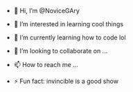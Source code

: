- 👋 Hi, I’m @NoviceGAry
- 👀 I’m interested in learning cool things
- 🌱 I’m currently learning how to code lol
- 💞️ I’m looking to collaborate on ...
- 📫 How to reach me ...

- ⚡ Fun fact: invincible is a good show

<!---
NoviceGAry/NoviceGAry is a ✨ special ✨ repository because its `README.md` (this file) appears on your GitHub profile.
You can click the Preview link to take a look at your changes.
--->
